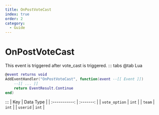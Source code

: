 ```yaml
---
title: OnPostVoteCast
index: true
order: 2
category:
  - Guide
---
```


# OnPostVoteCast
This event is triggered after vote_cast is triggered.
::: tabs
@tab Lua
```lua
@event returns void
AddEventHandler("OnPostVoteCast", function(event --[[ Event ]])
    --[[ ... ]]
    return EventResult.Continue
end)
```

:::
|      Key      | Data Type |
| :-----------: | :-------: |
| `vote_option` |   `int`   |
|     `team`    |   `int`   |
|    `userid`   |   `int`   |